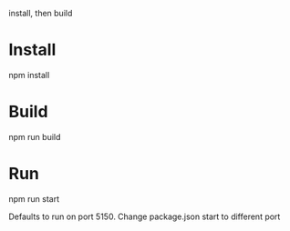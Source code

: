 install, then build

# Install

  npm install

# Build

  npm run build

# Run

  npm run start

Defaults to run on port 5150. Change package.json start to different port
